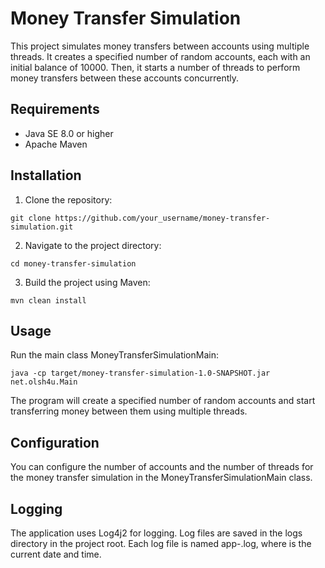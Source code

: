 # Money Transfer Simulation

This project simulates money transfers between accounts using multiple threads. It creates a specified number of random accounts, each with an initial balance of 10000. Then, it starts a number of threads to perform money transfers between these accounts concurrently.

## Requirements
- Java SE 8.0 or higher
- Apache Maven

## Installation

1. Clone the repository:

```
git clone https://github.com/your_username/money-transfer-simulation.git
```
2. Navigate to the project directory:

```
cd money-transfer-simulation
```

3. Build the project using Maven:

```
mvn clean install
```

## Usage

Run the main class MoneyTransferSimulationMain:

```
java -cp target/money-transfer-simulation-1.0-SNAPSHOT.jar net.olsh4u.Main
```


The program will create a specified number of random accounts and start transferring money between them using multiple threads.

## Configuration

You can configure the number of accounts and the number of threads for the money transfer simulation in the MoneyTransferSimulationMain class.

## Logging

The application uses Log4j2 for logging. Log files are saved in the logs directory in the project root. Each log file is named app-<timestamp>.log, where <timestamp> is the current date and time.
